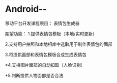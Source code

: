 # Android--
移动平台开发课程项目：
  表情包生成器
  
期望功能：
  1.提供表情包模板（本地/实时更新）
  
  2.支持用户拍照和本地相库中选取用于制作表情包的面部
  
  3.将提供面部和表情包模板合成生成表情包
  
  *4.支持图片面部的自动扣取（人脸识别）
  
  *5.判断提供人物面部是否合法
 
 
